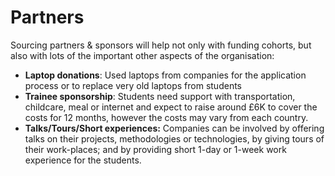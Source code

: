 # Partners

Sourcing partners & sponsors will help not only with funding cohorts, but also with lots of the important other aspects of the organisation:

* **Laptop donations**: Used laptops from companies for the application process or to replace very old laptops from students
* **Trainee sponsorship**: Students need support with transportation, childcare, meal or internet and expect to raise around £6K to cover the costs for 12 months, however the costs may vary from each country.
* **Talks/Tours/Short experiences:** Companies can be involved by offering talks on their projects, methodologies or technologies, by giving tours of their work-places; and by providing short 1-day or 1-week work experience for the students.
